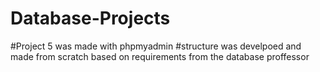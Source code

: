 # Database-Projects
#Project 5 was made with phpmyadmin
#structure was develpoed and made from scratch based on requirements from the database proffessor

